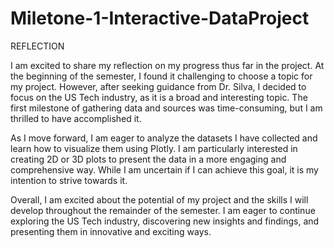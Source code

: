 # Miletone-1-Interactive-DataProject
REFLECTION

I am excited to share my reflection on my progress thus far in the project. At the beginning of the semester, I found it challenging to choose a topic for my project. However, after seeking guidance from Dr. Silva, I decided to focus on the US Tech industry, as it is a broad and interesting topic. The first milestone of gathering data and sources was time-consuming, but I am thrilled to have accomplished it.

As I move forward, I am eager to analyze the datasets I have collected and learn how to visualize them using Plotly. I am particularly interested in creating 2D or 3D plots to present the data in a more engaging and comprehensive way. While I am uncertain if I can achieve this goal, it is my intention to strive towards it.

Overall, I am excited about the potential of my project and the skills I will develop throughout the remainder of the semester. I am eager to continue exploring the US Tech industry, discovering new insights and findings, and presenting them in innovative and exciting ways.
